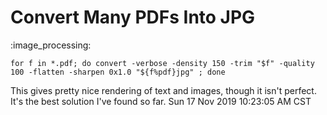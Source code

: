 # Convert Many PDFs Into JPG
:image_processing:

    for f in *.pdf; do convert -verbose -density 150 -trim "$f" -quality 100 -flatten -sharpen 0x1.0 "${f%pdf}jpg" ; done

This gives pretty nice rendering of text and images, though it isn't perfect. It's the best solution I've found so far.
Sun 17 Nov 2019 10:23:05 AM CST
